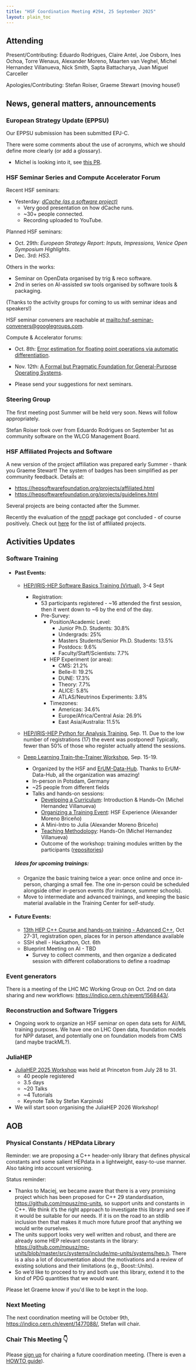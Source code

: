 ```yaml
---
title: "HSF Coordination Meeting #294, 25 September 2025"
layout: plain_toc
---
```


## Attending

Present/Contributing: Eduardo Rodrigues, Claire Antel, Joe Osborn, Ines Ochoa, Torre Wenaus, Alexander Moreno, Maarten van Veghel, Michel Hernandez Villanueva, Nick Smith, Sapta Battacharya, Juan Miguel Carceller

Apologies/Contributing: Stefan Roiser, Graeme Stewart (moving house!)


## News, general matters, announcements

### European Strategy Update (EPPSU) 

Our EPPSU submission has been submitted EPJ-C.

There were some comments about the use of acronyms, which we should define more clearly (or add a glossary).
* Michel is looking into it, see [this PR](https://github.com/HSF/EPPSU-2025-Paper/pull/21).

### HSF Seminar Series and Compute Accelerator Forum

Recent HSF seminars:
- Yesterday: [_dCache (as a software project)_](https://indico.cern.ch/event/1575146/)
    - Very good presentation on how dCache runs.
    - ~30+ people connected.
    - Recording uploaded to YouTube.

Planned HSF seminars:
- Oct. 29th: _European Strategy Report: Inputs, Impressions, Venice Open Symposium Highlights_.
- Dec. 3rd: _HS3_.

Others in the works:
- Seminar on OpenData organised by trig & reco software.
- 2nd in series on AI-assisted sw tools organised by software tools & packaging.

(Thanks to the activity groups for coming to us with seminar ideas and speakers!)

HSF seminar conveners are reachable at <mailto:hsf-seminar-conveners@googlegroups.com>.

Compute & Accelerator forums:
- Oct. 8th: [Error estimation for floating point operations via automatic differentiation](https://indico.cern.ch/event/1472686/).
- Nov. 12th: [A Formal but Pragmatic Foundation for General-Purpose Operating Systems](https://indico.cern.ch/event/1472688/).


- Please send your suggestions for next seminars.

### Steering Group

The first meeting post Summer will be held very soon. News will follow appropriately.

Stefan Roiser took over from Eduardo Rodrigues on September 1st as community software on the WLCG Management Board.

### HSF Affiliated Projects and Software

A new version of the project affiliation was prepared early Summer - thank you Graeme Stewart! The system of badges has been simplified as per community feedback. Details at:
- <https://hepsoftwarefoundation.org/projects/affiliated.html>
- <https://hepsoftwarefoundation.org/projects/guidelines.html>

Several projects are being contacted after the Summer.

Recently the evaluation of the [nnpdf](https://github.com/NNPDF/nnpdf) package got concluded - of course positively. Check out [here](https://hepsoftwarefoundation.org/projects/projects.html) for the list of affiliated projects.

## Activities Updates

### Software Training

- #### Past Events:

    - [HEP/IRIS-HEP Software Basics Training (Virtual)](https://indico.cern.ch/event/1569915/), 3-4 Sept
        - Registration:
            - 53 participants registered - ~16 attended the first session, then it went down to ~6 by the end of the day.
            - Pre-Survey:
                - Position/Academic Level:
                    - Junior Ph.D. Students: 30.8%
                    - Undergrads: 25%
                    - Masters Students/Senior Ph.D. Students: 13.5%
                    - Postdocs: 9.6%
                    - Faculty/Staff/Scientists: 7.7%
                - HEP Experiment (or area):
                    - CMS: 21.2%
                    - Belle-II: 19.2%
                    - DUNE: 17.3%
                    - Theory: 7.7%
                    - ALICE: 5.8%
                    - ATLAS/Neutrinos Experiments: 3.8%
                - Timezones:
                    - Americas: 34.6%
                    - Europe/Africa/Central Asia: 26.9%
                    - East Asia/Australia: 11.5%

    - [HEP/IRIS-HEP Python for Analysis Training](https://indico.cern.ch/event/1575769/), Sep. 11. Due to the low number of registrations (17) the event was postponed! Typically, fewer than 50% of those who register actually attend the sessions.

     - [Deep Learning Train-the-Trainer Workshop](https://indico.desy.de/event/47263/), Sep. 15-19. 
         - Organized by the HSF and [ErUM-Data-Hub](https://erumdatahub.de/en/). Thanks to ErUM-Data-Hub, all the organization was amazing!
         - In-person in Potsdam, Germany
         - ~25 people from different fields
         - Talks and hands-on sessions:
             - [Developing a Curriculum](https://indico.desy.de/event/47263/sessions/19805/#20250916): Introduction & Hands-On (Michel Hernandez Villanueva)
             - [Organizing a Training Event](https://indico.desy.de/event/47263/sessions/19804/#20250916): HSF Experience (Alexander Moreno Briceño)
             - A Mini-Intro to Julia (Alexander Moreno Briceño)
             - [Teaching Methodology](https://indico.desy.de/event/47263/sessions/19808/#20250918): Hands-On (Michel Hernandez Villanueva)
             - Outcome of the workshop: training modules written by the participants ([repositories](https://github.com/orgs/erum-data-hsf/repositories))

    ##### Ideas for upcoming trainings: 
    - Organize the basic training twice a year: once online and once in-person, charging a small fee. The one in-person could be scheduled alongside other in-person events (for instance, summer schools).
    - Move to intermediate and advanced trainings, and keeping the basic material available in the Training Center for self-study.
    

- #### Future Events:
    - [13th HEP C++ Course and hands-on training - Advanced C++](https://indico.cern.ch/event/1549051/overview), Oct 27-31, registration open, places for in person attendance available
    - SSH shell - Hackathon, Oct. 6th
    - Blueprint Meeting on AI - TBD 
        - Survey to collect comments, and then organize a dedicated session with different collaborations to define a roadmap

### Event generators

There is a meeting of the LHC MC Working Group on Oct. 2nd on data sharing and new workflows: <https://indico.cern.ch/event/1568443/>.

### Reconstruction and Software Triggers
- Ongoing work to organize an HSF seminar on open data sets for AI/ML training purposes. We have one on LHC Open data, foundation models for NPP dataset, and potentially one on foundation models from CMS (and maybe trackML?).

### JuliaHEP

- [JuliaHEP 2025 Workshop](https://indico.cern.ch/event/1488852/) was held at Princeton from July 28 to 31.
    - 40 people registered
    - 3.5 days
    - ~20 Talks
    - ~4 Tutorials
    - Keynote Talk by Stefan Karpinski
- We will start soon organising the JuliaHEP 2026 Workshop!

## AOB

### Physical Constants / HEPdata Library

Reminder: we are proposing a C++ header-only library that defines physical constants and some salient HEPdata in a lightweight, easy-to-use manner. Also taking into account versioning.

Status reminder:
- Thanks to Maciej, we became aware that there is a very promising project which has been proposed for C++ 29 standardisation, https://github.com/mpusz/mp-units, so support units and constants in C++. We think it’s the right approach to investigate this library and see if it would be suitable for our needs. If it is on the road to an stdlib inclusion then that makes it much more future proof that anything we would write ourselves.
- The units support looks very well written and robust, and there are already some HEP relevant constants in the library: https://github.com/mpusz/mp-units/blob/master/src/systems/include/mp-units/systems/hep.h. There is a also a lot of documentation about the motivations and a review of existing solutions and their limitations (e.g., Boost::Units).
- So we’d like to proceed to try and both use this library, extend it to the kind of PDG quantities that we would want.

Please let Graeme know if you'd like to be kept in the loop.

### Next Meeting

The next coordination meeting will be October 9th, <https://indico.cern.ch/event/1477088/>, Stefan will chair.

### Chair This Meeting 👇

Please [sign up](https://docs.google.com/spreadsheets/d/1Z1Z4payCpieOLiVFcC6y9j-KCj71u6xX232LHUgIHfI/edit) for chairing a future coordination meeting. (There is even a [HOWTO guide](https://hepsoftwarefoundation.org/organization/running-meetings.html)).
